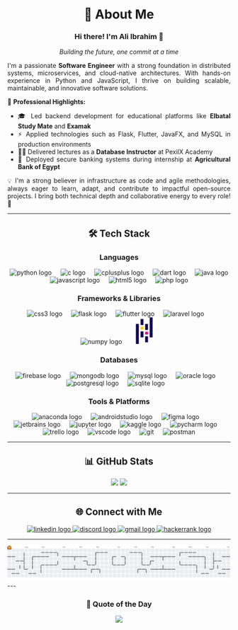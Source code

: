 <div align="center">
  
# 💫 About Me

### Hi there! I'm Ali Ibrahim 👋
*Building the future, one commit at a time*

</div>

<div align="justify">

I'm a passionate **Software Engineer** with a strong foundation in distributed systems, microservices, and cloud-native architectures. With hands-on experience in Python and JavaScript, I thrive on building scalable, maintainable, and innovative software solutions.

🎯 **Professional Highlights:**
- 🎓 Led backend development for educational platforms like **Elbatal Study Mate** and **Examak**
- ⚡ Applied technologies such as Flask, Flutter, JavaFX, and MySQL in production environments
- 👨‍🏫 Delivered lectures as a **Database Instructor** at PexilX Academy
- 🏦 Deployed secure banking systems during internship at **Agricultural Bank of Egypt**

💡 I'm a strong believer in infrastructure as code and agile methodologies, always eager to learn, adapt, and contribute to impactful open-source projects. I bring both technical depth and collaborative energy to every role! 🚀

</div>


---

<div align="center">

## 🛠️ Tech Stack

### Languages
<p>
<img src="https://cdn.jsdelivr.net/gh/devicons/devicon/icons/python/python-original.svg" height="60" alt="python logo"  />
<img width="12" />
<img src="https://cdn.jsdelivr.net/gh/devicons/devicon/icons/c/c-original.svg" height="60" alt="c logo"  />
<img width="12" />
<img src="https://cdn.jsdelivr.net/gh/devicons/devicon/icons/cplusplus/cplusplus-original.svg" height="60" alt="cplusplus logo"  />
<img width="12" />
<img src="https://cdn.jsdelivr.net/gh/devicons/devicon/icons/dart/dart-original.svg" height="60" alt="dart logo"  />
<img width="12" />
<img src="https://cdn.jsdelivr.net/gh/devicons/devicon/icons/java/java-original.svg" height="60" alt="java logo"  />
<img width="12" />
<img src="https://cdn.jsdelivr.net/gh/devicons/devicon/icons/javascript/javascript-original.svg" height="60" alt="javascript logo"  />
<img width="12" />
<img src="https://cdn.jsdelivr.net/gh/devicons/devicon/icons/html5/html5-original.svg" height="60" alt="html5 logo"  />
<img width="12" />
<img src="https://cdn.jsdelivr.net/gh/devicons/devicon/icons/php/php-original.svg" height="60" alt="php logo"  />
<img width="12" />

</p>

### Frameworks & Libraries
<p>
<img src="https://cdn.jsdelivr.net/gh/devicons/devicon/icons/css3/css3-original.svg" height="60" alt="css3 logo"  />
<img width="12" />
<img src="https://cdn.jsdelivr.net/gh/devicons/devicon/icons/flask/flask-original.svg" height="60" alt="flask logo"  />
<img width="12" />
<img src="https://cdn.jsdelivr.net/gh/devicons/devicon/icons/flutter/flutter-original.svg" height="60" alt="flutter logo"  />
<img width="12" />
<img src="https://cdn.jsdelivr.net/gh/devicons/devicon/icons/laravel/laravel-original.svg" height="60" alt="laravel logo"  />
<img width="12" />
<img src="https://cdn.jsdelivr.net/gh/devicons/devicon/icons/numpy/numpy-original.svg" height="60" alt="numpy logo"  />
<img width="12" />
<img src="https://raw.githubusercontent.com/devicons/devicon/2ae2a900d2f041da66e950e4d48052658d850630/icons/pandas/pandas-original.svg" alt="pandas" height="60" />
</p>

### Databases
<p>
<img src="https://cdn.jsdelivr.net/gh/devicons/devicon/icons/firebase/firebase-plain.svg" height="60" alt="firebase logo"  />
<img width="12" />
<img src="https://cdn.jsdelivr.net/gh/devicons/devicon/icons/mongodb/mongodb-original.svg" height="60" alt="mongodb logo"  />
<img width="12" />
<img src="https://cdn.jsdelivr.net/gh/devicons/devicon/icons/mysql/mysql-original.svg" height="60" alt="mysql logo"  />
<img width="12" />
<img src="https://cdn.jsdelivr.net/gh/devicons/devicon/icons/oracle/oracle-original.svg" height="60" alt="oracle logo"  />
<img width="12" />
<img src="https://cdn.jsdelivr.net/gh/devicons/devicon/icons/postgresql/postgresql-original.svg" height="60" alt="postgresql logo"  />
<img width="12" />
<img src="https://cdn.jsdelivr.net/gh/devicons/devicon/icons/sqlite/sqlite-original.svg" height="60" alt="sqlite logo"  />
<img width="12" />
</p>

### Tools & Platforms
<p>
<img src="https://cdn.jsdelivr.net/gh/devicons/devicon/icons/anaconda/anaconda-original.svg" height="60" alt="anaconda logo"  />
<img width="12" />
<img src="https://cdn.jsdelivr.net/gh/devicons/devicon/icons/androidstudio/androidstudio-original.svg" height="60" alt="androidstudio logo"  />
<img width="12" />
<img src="https://cdn.jsdelivr.net/gh/devicons/devicon/icons/figma/figma-original.svg" height="60" alt="figma logo"  />
<img width="12" />
<img src="https://cdn.jsdelivr.net/gh/devicons/devicon/icons/jetbrains/jetbrains-original.svg" height="60" alt="jetbrains logo"  />
<img width="12" />
<img src="https://cdn.jsdelivr.net/gh/devicons/devicon/icons/jupyter/jupyter-original.svg" height="60" alt="jupyter logo"  />
<img width="12" />
<img src="https://cdn.jsdelivr.net/gh/devicons/devicon/icons/kaggle/kaggle-original.svg" height="60" alt="kaggle logo"  />
<img width="12" />
<img src="https://cdn.jsdelivr.net/gh/devicons/devicon/icons/pycharm/pycharm-original.svg" height="60" alt="pycharm logo"  />
<img width="12" />
<img src="https://cdn.jsdelivr.net/gh/devicons/devicon/icons/trello/trello-plain.svg" height="60" alt="trello logo"  />
<img width="12" />
<img src="https://cdn.jsdelivr.net/gh/devicons/devicon/icons/vscode/vscode-original.svg" height="60" alt="vscode logo"  />
<img width="12" />
<img src="https://www.vectorlogo.zone/logos/git-scm/git-scm-icon.svg" alt="git" height="60" />
<img width="12" />
<img src="https://www.vectorlogo.zone/logos/getpostman/getpostman-icon.svg" alt="postman" height="60" />
</p>

</div>

---

<div align="center">

## 📊 GitHub Stats

![](https://github-readme-streak-stats.herokuapp.com/?user=ialy24405&theme=dark&hide_border=false)
![](https://github-readme-stats.vercel.app/api/top-langs/?username=ialy24405&theme=dark&hide_border=false&include_all_commits=true&count_private=true&layout=compact)

</div>

---

<div align="center">

## 🌐 Connect with Me

</div>

<div align="center">
  <a href="www.linkedin.com/in/aly-ebrahim" target="_blank">
    <img src="https://raw.githubusercontent.com/maurodesouza/profile-readme-generator/master/src/assets/icons/social/linkedin/default.svg" width="80" height="60" alt="linkedin logo"  />
  </a>
  <a href="ialy24405" target="_blank">
    <img src="https://raw.githubusercontent.com/maurodesouza/profile-readme-generator/master/src/assets/icons/social/discord/default.svg" width="80" height="60" alt="discord logo"  />
  </a>
  <a href="ialyalawa2005@gmail.com" target="_blank">
    <img src="https://raw.githubusercontent.com/maurodesouza/profile-readme-generator/master/src/assets/icons/social/gmail/default.svg" width="80" height="60" alt="gmail logo"  />
  </a>
  <a href="https://www.hackerrank.com/profile/ialy24405" target="_blank">
    <img src="https://raw.githubusercontent.com/maurodesouza/profile-readme-generator/master/src/assets/icons/social/hackerrank/default.svg" width="80" height="60" alt="hackerrank logo"  />
  </a>
</div>

---

<div align="center">
  <picture>
    <source media="(prefers-color-scheme: dark)" srcset="https://raw.githubusercontent.com/ialy24405/ialy24405/output/pacman-contribution-graph-dark.svg">
    <source media="(prefers-color-scheme: light)" srcset="https://raw.githubusercontent.com/ialy24405/ialy24405/output/pacman-contribution-graph.svg">
    <img alt="pacman contribution graph" src="https://raw.githubusercontent.com/ialy24405/ialy24405/output/pacman-contribution-graph.svg">
  </picture>
</div>
---
<div align="center">

  ### 💭 Quote of the Day
  
  ![](https://quotes-github-readme.vercel.app/api?type=horizontal&theme=dark)
  
</div>

###


